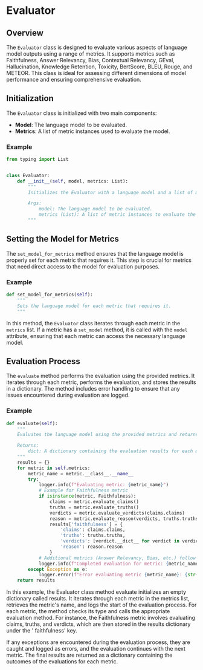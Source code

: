 # Evaluator

## Overview

The `Evaluator` class is designed to evaluate various aspects of language model outputs using a range of metrics. It
supports metrics such as Faithfulness, Answer Relevancy, Bias, Contextual Relevancy, GEval, Hallucination, Knowledge
Retention, Toxicity, BertScore, BLEU, Rouge, and METEOR. This class is ideal for assessing different dimensions of model
performance and ensuring comprehensive evaluation.

## Initialization

The `Evaluator` class is initialized with two main components:

- **Model**: The language model to be evaluated.
- **Metrics**: A list of metric instances used to evaluate the model.

### Example

```python
from typing import List


class Evaluator:
    def __init__(self, model, metrics: List):
        """
        Initializes the Evaluator with a language model and a list of metrics.

        Args:
            model: The language model to be evaluated.
            metrics (List): A list of metric instances to evaluate the model.
        """
```

## Setting the Model for Metrics

The `set_model_for_metrics` method ensures that the language model is properly set for each metric that requires it.
This step is crucial for metrics that need direct access to the model for evaluation purposes.

### Example

```python
def set_model_for_metrics(self):
    """
    Sets the language model for each metric that requires it.
    """
```

In this method, the `Evaluator` class iterates through each metric in the `metrics` list. If a metric has a `set_model`
method, it is called with the `model` attribute, ensuring that each metric can access the necessary language model.

## Evaluation Process

The `evaluate` method performs the evaluation using the provided metrics. It iterates through each metric, performs the
evaluation, and stores the results in a dictionary. The method includes error handling to ensure that any issues
encountered during evaluation are logged.

### Example

```python
def evaluate(self):
    """
    Evaluates the language model using the provided metrics and returns the results.

    Returns:
        dict: A dictionary containing the evaluation results for each metric.
    """
    results = {}
    for metric in self.metrics:
        metric_name = metric.__class__.__name__
        try:
            logger.info(f"Evaluating metric: {metric_name}")
            # Example for Faithfulness metric
            if isinstance(metric, Faithfulness):
                claims = metric.evaluate_claims()
                truths = metric.evaluate_truths()
                verdicts = metric.evaluate_verdicts(claims.claims)
                reason = metric.evaluate_reason(verdicts, truths.truths)
                results['faithfulness'] = {
                    'claims': claims.claims,
                    'truths': truths.truths,
                    'verdicts': [verdict.__dict__ for verdict in verdicts.verdicts],
                    'reason': reason.reason
                }
            # Additional metrics (Answer Relevancy, Bias, etc.) follow a similar pattern.
            logger.info(f"Completed evaluation for metric: {metric_name}")
        except Exception as e:
            logger.error(f"Error evaluating metric {metric_name}: {str(e)}")
    return results
```

In this example, the Evaluator class method evaluate initializes an empty dictionary called results. It iterates through
each metric in the metrics list, retrieves the metric's name, and logs the start of the evaluation process. For each
metric, the method checks its type and calls the appropriate evaluation method. For instance, the Faithfulness metric
involves evaluating claims, truths, and verdicts, which are then stored in the results dictionary under the '
faithfulness' key.

If any exceptions are encountered during the evaluation process, they are caught and logged as errors, and the
evaluation continues with the next metric. The final results are returned as a dictionary containing the outcomes of the
evaluations for each metric.